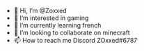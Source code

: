 - 👋 Hi, I’m @Zoxxed
- 👀 I’m interested in gaming
- 🌱 I’m currently learning french
- 💞️ I’m looking to collaborate on minecraft
- 📫 How to reach me Discord ZOxxed#6787

<!---
Zoxxed/Zoxxed is a ✨ special ✨ repository because its `README.md` (this file) appears on your GitHub profile.
You can click the Preview link to take a look at your changes.
--->
